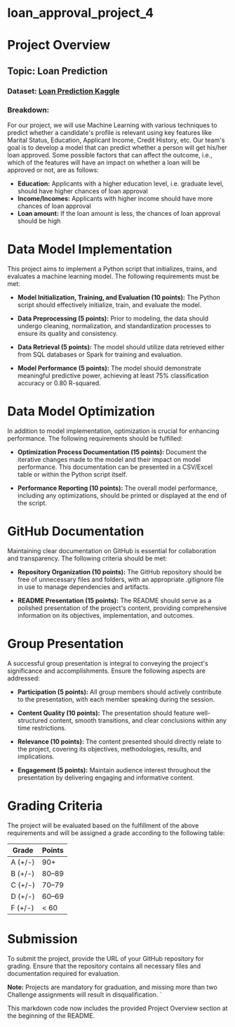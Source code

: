 # loan_approval_project_4

# Project Overview

## Topic: Loan Prediction

### Dataset: [Loan Prediction Kaggle](https://www.kaggle.com/code/vivekmuraleedharan/loan-prediction/input)

### Breakdown:

For our project, we will use Machine Learning with various techniques to predict whether a candidate's profile is relevant using key features like Marital Status, Education, Applicant Income, Credit History, etc. Our team's goal is to develop a model that can predict whether a person will get his/her loan approved.
Some possible factors that can affect the outcome, i.e., which of the features will have an impact on whether a loan will be approved or not, are as follows: 
- **Education:** Applicants with a higher education level, i.e. graduate level, should have higher chances of loan approval
- **Income/Incomes:** Applicants with higher income should have more chances of loan approval
- **Loan amount:** If the loan amount is less, the chances of loan approval should be high

# Data Model Implementation

This project aims to implement a Python script that initializes, trains, and evaluates a machine learning model. The following requirements must be met:

- **Model Initialization, Training, and Evaluation (10 points):** The Python script should effectively initialize, train, and evaluate the model.
  
- **Data Preprocessing (5 points):** Prior to modeling, the data should undergo cleaning, normalization, and standardization processes to ensure its quality and consistency.

- **Data Retrieval (5 points):** The model should utilize data retrieved either from SQL databases or Spark for training and evaluation.

- **Model Performance (5 points):** The model should demonstrate meaningful predictive power, achieving at least 75% classification accuracy or 0.80 R-squared.

# Data Model Optimization

In addition to model implementation, optimization is crucial for enhancing performance. The following requirements should be fulfilled:

- **Optimization Process Documentation (15 points):** Document the iterative changes made to the model and their impact on model performance. This documentation can be presented in a CSV/Excel table or within the Python script itself.

- **Performance Reporting (10 points):** The overall model performance, including any optimizations, should be printed or displayed at the end of the script.

# GitHub Documentation

Maintaining clear documentation on GitHub is essential for collaboration and transparency. The following criteria should be met:

- **Repository Organization (10 points):** The GitHub repository should be free of unnecessary files and folders, with an appropriate .gitignore file in use to manage dependencies and artifacts.

- **README Presentation (15 points):** The README should serve as a polished presentation of the project's content, providing comprehensive information on its objectives, implementation, and outcomes.

# Group Presentation

A successful group presentation is integral to conveying the project's significance and accomplishments. Ensure the following aspects are addressed:

- **Participation (5 points):** All group members should actively contribute to the presentation, with each member speaking during the session.

- **Content Quality (10 points):** The presentation should feature well-structured content, smooth transitions, and clear conclusions within any time restrictions.

- **Relevance (10 points):** The content presented should directly relate to the project, covering its objectives, methodologies, results, and implications.

- **Engagement (5 points):** Maintain audience interest throughout the presentation by delivering engaging and informative content.

# Grading Criteria

The project will be evaluated based on the fulfillment of the above requirements and will be assigned a grade according to the following table:

| Grade | Points |
|-------|--------|
| A (+/-) | 90+ |
| B (+/-) | 80–89 |
| C (+/-) | 70–79 |
| D (+/-) | 60–69 |
| F (+/-) | < 60 |

# Submission

To submit the project, provide the URL of your GitHub repository for grading. Ensure that the repository contains all necessary files and documentation required for evaluation.

**Note:** Projects are mandatory for graduation, and missing more than two Challenge assignments will result in disqualification.
`

This markdown code now includes the provided Project Overview section at the beginning of the README.
